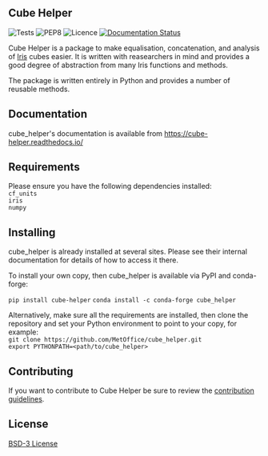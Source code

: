## Cube Helper

![Tests](https://github.com/MetOffice/cube_helper/workflows/Tests/badge.svg) ![PEP8](https://github.com/MetOffice/cube_helper/workflows/PEP8/badge.svg) ![Licence](https://img.shields.io/github/license/MetOffice/cube_helper) [![Documentation Status](https://readthedocs.org/projects/cube-helper/badge/?version=latest)](https://cube-helper.readthedocs.io/en/latest/?badge=latest)

Cube Helper is a package to make equalisation, concatenation, and analysis of 
[Iris](https://scitools-iris.readthedocs.io/)
cubes easier. It is written with reasearchers in mind and provides a good degree of
abstraction from many Iris functions and methods.
 
The package is written entirely in Python and provides a number of reusable methods.

## Documentation

cube_helper's documentation is available from https://cube-helper.readthedocs.io/
 
## Requirements
Please ensure you have the following dependencies installed:  
`cf_units`  
`iris`  
`numpy`

## Installing

cube_helper is already installed at several sites. Please see their internal documentation for details of how to access it there. 

To install your own copy, then cube_helper is available via PyPI and conda-forge:

`pip install cube-helper`
`conda install -c conda-forge cube_helper`

Alternatively, make sure all the requirements are installed, then clone the repository
and set your Python environment to point to your copy, for example:  
`git clone https://github.com/MetOffice/cube_helper.git`  
`export PYTHONPATH=<path/to/cube_helper>`  

## Contributing  
If you want to contribute to Cube Helper be sure to review the 
[contribution guidelines](https://github.com/MetOffice/cube_helper/blob/master/CONTRIBUTING.md).

## License
[BSD-3 License](https://github.com/MetOffice/cube_helper/blob/master/LICENSE)
